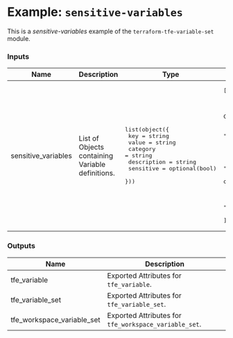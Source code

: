 # Example: `sensitive-variables`

This is a _sensitive-variables_ example of the `terraform-tfe-variable-set` module.

<!-- BEGIN_TF_DOCS -->
### Inputs

| Name | Description | Type | Default | Required |
|------|-------------|------|---------|:--------:|
| sensitive_variables | List of Objects containing Variable definitions. | <pre>list(object({<br>    key         = string<br>    value       = string<br>    category    = string<br>    description = string<br>    sensitive   = optional(bool)<br>  }))</pre> | <pre>[<br>  {<br>    "category": "env",<br>    "description": "OAuth2 Client ID for API operations.",<br>    "key": "HCP_CLIENT_ID",<br>    "sensitive": true,<br>    "value": "abc...890"<br>  },<br>  {<br>    "category": "env",<br>    "description": "OAuth2 Client Secret for API operations.",<br>    "key": "HCP_CLIENT_SECRET",<br>    "sensitive": true,<br>    "value": "abc...890"<br>  }<br>]</pre> | no |

### Outputs

| Name | Description |
|------|-------------|
| tfe_variable | Exported Attributes for `tfe_variable`. |
| tfe_variable_set | Exported Attributes for `tfe_variable_set`. |
| tfe_workspace_variable_set | Exported Attributes for `tfe_workspace_variable_set`. |
<!-- END_TF_DOCS -->
